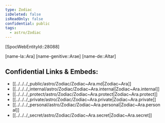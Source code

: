 ```yaml
---
type: Zodiac
isDeleted: false
isReadOnly: false
confidential: public
tags:
  - astro/Zodiac
---
```

[SpocWebEntityId::28088]



[name-la::Ara]
[name-genitive::Arae]
[name-de::Altar]


## Confidential Links & Embeds: 
- [[../../../_public/astro/Zodiac/Zodiac~Ara.md|Zodiac~Ara]] 
- [[../../../_internal/astro/Zodiac/Zodiac~Ara.internal|Zodiac~Ara.internal]] 
- [[../../../_protect/astro/Zodiac/Zodiac~Ara.protect|Zodiac~Ara.protect]] 
- [[../../../_private/astro/Zodiac/Zodiac~Ara.private|Zodiac~Ara.private]] 
- [[../../../_personal/astro/Zodiac/Zodiac~Ara.personal|Zodiac~Ara.personal]] 
- [[../../../_secret/astro/Zodiac/Zodiac~Ara.secret|Zodiac~Ara.secret]] 
